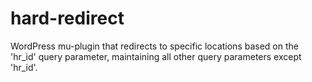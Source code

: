 # hard-redirect
WordPress mu-plugin that redirects to specific locations based on the 'hr_id' query parameter, maintaining all other query parameters except 'hr_id'.
